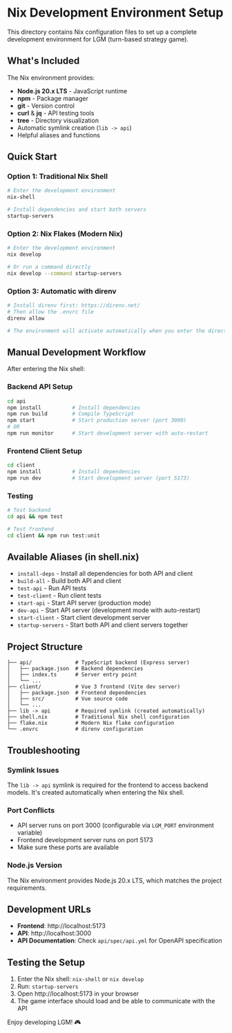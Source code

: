 # Nix Development Environment Setup

This directory contains Nix configuration files to set up a complete development environment for LGM (turn-based strategy game).

## What's Included

The Nix environment provides:
- **Node.js 20.x LTS** - JavaScript runtime
- **npm** - Package manager
- **git** - Version control
- **curl** & **jq** - API testing tools
- **tree** - Directory visualization
- Automatic symlink creation (`lib -> api`)
- Helpful aliases and functions

## Quick Start

### Option 1: Traditional Nix Shell
```bash
# Enter the development environment
nix-shell

# Install dependencies and start both servers
startup-servers
```

### Option 2: Nix Flakes (Modern Nix)
```bash
# Enter the development environment
nix develop

# Or run a command directly
nix develop --command startup-servers
```

### Option 3: Automatic with direnv
```bash
# Install direnv first: https://direnv.net/
# Then allow the .envrc file
direnv allow

# The environment will activate automatically when you enter the directory
```

## Manual Development Workflow

After entering the Nix shell:

### Backend API Setup
```bash
cd api
npm install          # Install dependencies
npm run build        # Compile TypeScript
npm start            # Start production server (port 3000)
# OR
npm run monitor      # Start development server with auto-restart
```

### Frontend Client Setup
```bash
cd client
npm install          # Install dependencies
npm run dev          # Start development server (port 5173)
```

### Testing
```bash
# Test backend
cd api && npm test

# Test frontend
cd client && npm run test:unit
```

## Available Aliases (in shell.nix)

- `install-deps` - Install all dependencies for both API and client
- `build-all` - Build both API and client
- `test-api` - Run API tests
- `test-client` - Run client tests  
- `start-api` - Start API server (production mode)
- `dev-api` - Start API server (development mode with auto-restart)
- `start-client` - Start client development server
- `startup-servers` - Start both API and client servers together

## Project Structure

```
├── api/              # TypeScript backend (Express server)
│   ├── package.json  # Backend dependencies
│   ├── index.ts      # Server entry point
│   └── ...
├── client/           # Vue 3 frontend (Vite dev server)  
│   ├── package.json  # Frontend dependencies
│   ├── src/          # Vue source code
│   └── ...
├── lib -> api        # Required symlink (created automatically)
├── shell.nix         # Traditional Nix shell configuration
├── flake.nix         # Modern Nix flake configuration
└── .envrc            # direnv configuration
```

## Troubleshooting

### Symlink Issues
The `lib -> api` symlink is required for the frontend to access backend models. It's created automatically when entering the Nix shell.

### Port Conflicts
- API server runs on port 3000 (configurable via `LGM_PORT` environment variable)
- Frontend development server runs on port 5173
- Make sure these ports are available

### Node.js Version
The Nix environment provides Node.js 20.x LTS, which matches the project requirements.

## Development URLs

- **Frontend**: http://localhost:5173
- **API**: http://localhost:3000
- **API Documentation**: Check `api/spec/api.yml` for OpenAPI specification

## Testing the Setup

1. Enter the Nix shell: `nix-shell` or `nix develop`
2. Run: `startup-servers`
3. Open http://localhost:5173 in your browser
4. The game interface should load and be able to communicate with the API

Enjoy developing LGM! 🎮